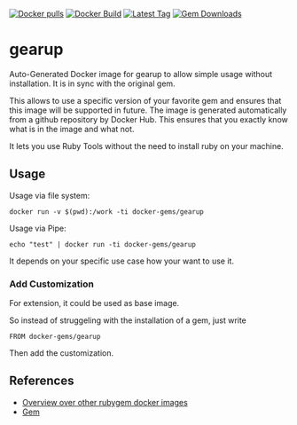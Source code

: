 [![Docker pulls](https://img.shields.io/docker/pulls/rubygem/gearup.svg)](https://hub.docker.com/r/rubygem/gearup/)
[![Docker Build](https://img.shields.io/docker/automated/rubygem/gearup.svg)](https://hub.docker.com/r/rubygem/gearup/)
[![Latest Tag](https://img.shields.io/github/tag/docker-rubygem/gearup.svg)](https://hub.docker.com/r/rubygem/gearup/)
[![Gem Downloads](https://img.shields.io/gem/dt/gearup.svg)](https://rubygems.org/gems/gearup/)
# gearup

Auto-Generated Docker image for gearup to allow simple usage without installation.
It is in sync with the original gem.

This allows to use a specific version of your favorite gem and ensures that this image will be supported in future.
The image is generated automatically from a github repository by Docker Hub.
This ensures that you exactly know what is in the image and what not.

It lets you use Ruby Tools without the need to install ruby on your machine.

## Usage

Usage via file system:

`docker run -v $(pwd):/work -ti docker-gems/gearup`

Usage via Pipe:

`echo "test" | docker run -ti docker-gems/gearup`

It depends on your specific use case how your want to use it.

### Add Customization

For extension, it could be used as base image.

So instead of struggeling with the installation of a gem, just write

`FROM docker-gems/gearup`

Then add the customization.

## References

 - [Overview over other rubygem docker images](https://github.com/thinkbot/docker-rubygem)
 - [Gem](https://rubygems.org/gems/gearup/)
